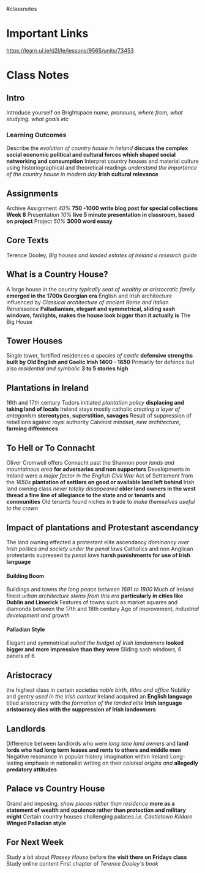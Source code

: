 
#classnotes 
# Important Links

https://learn.ul.ie/d2l/le/lessons/9565/units/73453

# Class Notes

## Intro

Introduce yourself on Brightspace *name, pronouns, where from, what studying. what goals etc*

### Learning Outcomes

Describe the *evolution of country house in Ireland* **discuss the complex social economic political and cultural forces which shaped social networking and consumption**
Interpret country houses and material culture using historiographical and theoretical readings *understand the importance of the country house in modern day* **Irish cultural relevance**

## Assignments

Archive Assignment *40%* **750 -1000 write blog post for special collections Week 8**
Presentation *10%* **live 5 minute presentation in classroom, based on project**
Project *50%* **3000 word essay**

## Core Texts

Terence Dooley, *Big houses and landed estates of Ireland a research guide*

## What is a Country House?

A large house in the country *typically seat of wealthy or aristocratic family* **emerged in the 1700s Georgian era**
English and Irish architecture influenced by *Classical architecture of ancient Rome and Italian Renaissance* **Palladianism, elegant and symmetrical, sliding sash windows, fanlights, makes the house look bigger than it actually is**
The Big House

## Tower Houses

Single tower, fortified residences *a species of castle* **defensive strengths built by Old English and Gaelic Irish 1400 - 1650**
Primarily for defence but also *residential and symbolic* **3 to 5 stories high**

## Plantations in Ireland

16th and 17th century
Tudors initiated *plantation policy* **displacing and taking land of locals**
Ireland stays mostly catholic *creating a layer of antagonism* **stereotypes, superstition, savages**
Result of suppression of rebellions against royal authority
Calvinist mindset, *new architecture*, **farming differences**

## To Hell or To Connacht

Oliver Cromwell offers Connacht past the Shannon *poor lands and mountainous area* **for adversaries and non supporters**
Developments in Ireland were a *major factor in the English Civil War*
Act of Settlement from the *1650s* **plantation of settlers on good or available land left behind**
Irish land owning class *never totally disappeared* **older land owners in the west thread a fine line of allegiance to the state and or tenants and communities** 
Old tenants found niches in trade to *make themselves useful to the crown*

## Impact of plantations and Protestant ascendancy

The land owning effected a protestant elite ascendancy *dominancy over Irish politics and society under the penal laws*
Catholics and non Anglican protestants supressed by *penal laws* **harsh punishments for use of Irish language**

#### Building Boom

Buildings and towns *the long peace between 1691 to 1800*
Much of Ireland finest *urban architecture stems from this era* **particularly in cities like Dublin and Limerick**
Features of towns such as market squares and diamonds between the 17th and 18th century
Age of improvement, *industrial development and growth*

#### Palladian Style

Elegant and symmetrical *suited the budget of Irish landowners* **looked bigger and more impressive than they were**
Sliding sash windows, 6 panels of 6

## Aristocracy

the highest class in certain societies *noble birth, titles and office*
Nobility and gentry *used in the Irish context*
Ireland acquired an **English language** titled aristocracy with the *formation of the landed elite* **Irish language aristocracy dies with the suppression of Irish landowners**

## Landlords

Difference between landlords who were *long time land owners* and **land lords who had long term leases and rents to others and middle men**
Negative resonance in popular history imagination within Ireland
Long-lasting emphasis in nationalist writing on their *colonial origins and* **allegedly predatory attitudes**

## Palace vs Country House

Grand and imposing, *show pieces rather than residence* **more as a statement of wealth and opulence rather than protection and military might**
Certain country houses challenging palaces *i.e. Castletown Kildare* **Winged Palladian style**


## For Next Week

Study a bit about *Plassey House* before the **visit there on Fridays class**
Study online content
First chapter of *Terence Dooley's book*